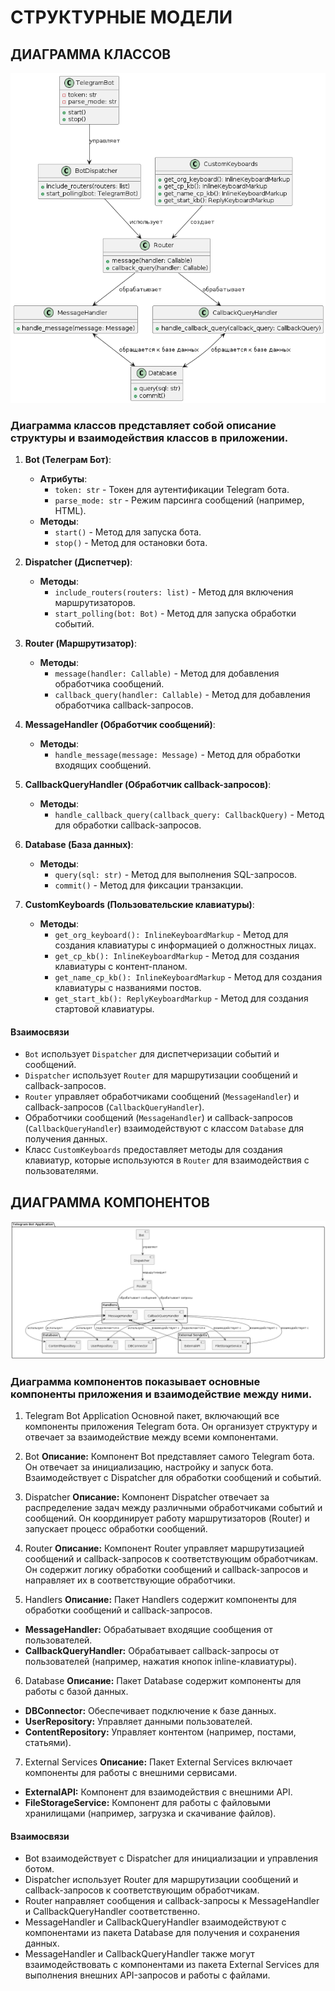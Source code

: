 # СТРУКТУРНЫЕ МОДЕЛИ

## ДИАГРАММА КЛАССОВ

![CLASS DIAGRAM](https://github.com/sinseiwas/PROspekt_bot/blob/6f114c38f306705f66f52ab27425723968cb7aff/docs/diagrams/class_diagram.png)

### Диаграмма классов представляет собой описание структуры и взаимодействия классов в приложении.

1. **Bot (Телеграм Бот)**:
    - **Атрибуты**:
        - `token: str` - Токен для аутентификации Telegram бота.
        - `parse_mode: str` - Режим парсинга сообщений (например, HTML).
    - **Методы**:
        - `start()` - Метод для запуска бота.
        - `stop()` - Метод для остановки бота.

2. **Dispatcher (Диспетчер)**:
    - **Методы**:
        - `include_routers(routers: list)` - Метод для включения маршрутизаторов.
        - `start_polling(bot: Bot)` - Метод для запуска обработки событий.

3. **Router (Маршрутизатор)**:
    - **Методы**:
        - `message(handler: Callable)` - Метод для добавления обработчика сообщений.
        - `callback_query(handler: Callable)` - Метод для добавления обработчика callback-запросов.

4. **MessageHandler (Обработчик сообщений)**:
    - **Методы**:
        - `handle_message(message: Message)` - Метод для обработки входящих сообщений.

5. **CallbackQueryHandler (Обработчик callback-запросов)**:
    - **Методы**:
        - `handle_callback_query(callback_query: CallbackQuery)` - Метод для обработки callback-запросов.

6. **Database (База данных)**:
    - **Методы**:
        - `query(sql: str)` - Метод для выполнения SQL-запросов.
        - `commit()` - Метод для фиксации транзакции.

7. **CustomKeyboards (Пользовательские клавиатуры)**:
    - **Методы**:
        - `get_org_keyboard(): InlineKeyboardMarkup` - Метод для создания клавиатуры с информацией о должностных лицах.
        - `get_cp_kb(): InlineKeyboardMarkup` - Метод для создания клавиатуры с контент-планом.
        - `get_name_cp_kb(): InlineKeyboardMarkup` - Метод для создания клавиатуры с названиями постов.
        - `get_start_kb(): ReplyKeyboardMarkup` - Метод для создания стартовой клавиатуры.

#### Взаимосвязи

- `Bot` использует `Dispatcher` для диспетчеризации событий и сообщений.
- `Dispatcher` использует `Router` для маршрутизации сообщений и callback-запросов.
- `Router` управляет обработчиками сообщений (`MessageHandler`) и callback-запросов (`CallbackQueryHandler`).
- Обработчики сообщений (`MessageHandler`) и callback-запросов (`CallbackQueryHandler`) взаимодействуют с классом `Database` для получения данных.
- Класс `CustomKeyboards` предоставляет методы для создания клавиатур, которые используются в `Router` для взаимодействия с пользователями.


## ДИАГРАММА КОМПОНЕНТОВ

![COMPONENT DIAGRAM](https://github.com/sinseiwas/PROspekt_bot/blob/f2e677db6c02a408abd6ac0dca202f4b1c9c182a/docs/diagrams/component_diagram.png)

### Диаграмма компонентов показывает основные компоненты приложения и взаимодействие между ними.

1. Telegram Bot Application
Основной пакет, включающий все компоненты приложения Telegram бота. Он организует структуру и отвечает за взаимодействие между всеми компонентами.

2. Bot
**Описание:**
Компонент Bot представляет самого Telegram бота. Он отвечает за инициализацию, настройку и запуск бота. Взаимодействует с Dispatcher для обработки сообщений и событий.

3. Dispatcher
**Описание:**
Компонент Dispatcher отвечает за распределение задач между различными обработчиками событий и сообщений. Он координирует работу маршрутизаторов (Router) и запускает процесс обработки сообщений.

4. Router
**Описание:**
Компонент Router управляет маршрутизацией сообщений и callback-запросов к соответствующим обработчикам. Он содержит логику обработки сообщений и callback-запросов и направляет их в соответствующие обработчики.

5. Handlers
**Описание:**
Пакет Handlers содержит компоненты для обработки сообщений и callback-запросов.
- **MessageHandler:**
  Обрабатывает входящие сообщения от пользователей.
- **CallbackQueryHandler:**
  Обрабатывает callback-запросы от пользователей (например, нажатия кнопок inline-клавиатуры).

6. Database
**Описание:**
Пакет Database содержит компоненты для работы с базой данных.
- **DBConnector:**
  Обеспечивает подключение к базе данных.
- **UserRepository:**
  Управляет данными пользователей.
- **ContentRepository:**
  Управляет контентом (например, постами, статьями).

7. External Services
**Описание:**
Пакет External Services включает компоненты для работы с внешними сервисами.
- **ExternalAPI:**
  Компонент для взаимодействия с внешними API.
- **FileStorageService:**
  Компонент для работы с файловыми хранилищами (например, загрузка и скачивание файлов).

#### Взаимосвязи
- Bot взаимодействует с Dispatcher для инициализации и управления ботом.
- Dispatcher использует Router для маршрутизации сообщений и callback-запросов к соответствующим обработчикам.
- Router направляет сообщения и callback-запросы к MessageHandler и CallbackQueryHandler соответственно.
- MessageHandler и CallbackQueryHandler взаимодействуют с компонентами из пакета Database для получения и сохранения данных.
- MessageHandler и CallbackQueryHandler также могут взаимодействовать с компонентами из пакета External Services для выполнения внешних API-запросов и работы с файлами.
